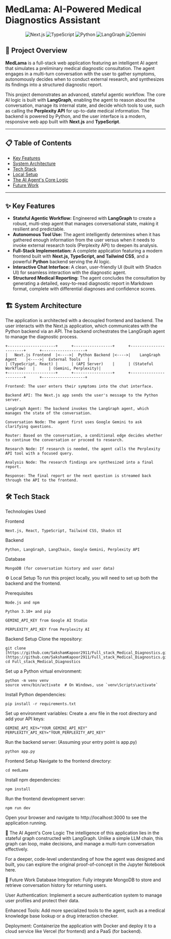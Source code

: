 # MedLama: AI-Powered Medical Diagnostics Assistant

<p align="center">
  <img src="https://img.shields.io/badge/Next.js-000000?style=for-the-badge&logo=nextdotjs&logoColor=white" alt="Next.js">
  <img src="https://img.shields.io/badge/TypeScript-3178C6?style=for-the-badge&logo=typescript&logoColor=white" alt="TypeScript">
  <img src="https://img.shields.io/badge/Python-3776AB?style=for-the-badge&logo=python&logoColor=white" alt="Python">
  <img src="https://img.shields.io/badge/LangGraph-black?style=for-the-badge&logo=langchain&logoColor=white" alt="LangGraph">
  <img src="https://img.shields.io/badge/Gemini-4285F4?style=for-the-badge&logo=google-gemini&logoColor=white" alt="Gemini">
</p>

## 🚀 Project Overview

**MedLama** is a full-stack web application featuring an intelligent AI agent that simulates a preliminary medical diagnostic consultation. The agent engages in a multi-turn conversation with the user to gather symptoms, autonomously decides when to conduct external research, and synthesizes its findings into a structured diagnostic report.

This project demonstrates an advanced, stateful agentic workflow. The core AI logic is built with **LangGraph**, enabling the agent to reason about the conversation, manage its internal state, and decide which tools to use, such as calling the **Perplexity API** for up-to-date medical information. The backend is powered by Python, and the user interface is a modern, responsive web app built with **Next.js** and **TypeScript**.

---

## 📋 Table of Contents
* [Key Features](#-key-features)
* [System Architecture](#️-system-architecture)
* [Tech Stack](#️-tech-stack)
* [Local Setup](#️-local-setup)
* [The AI Agent's Core Logic](#-the-ai-agents-core-logic)
* [Future Work](#-future-work)

---

## ✨ Key Features

* **Stateful Agentic Workflow:** Engineered with **LangGraph** to create a robust, multi-step agent that manages conversational state, making it resilient and predictable.
* **Autonomous Tool Use:** The agent intelligently determines when it has gathered enough information from the user versus when it needs to invoke external research tools (Perplexity API) to deepen its analysis.
* **Full-Stack Implementation:** A complete application featuring a modern frontend built with **Next.js, TypeScript, and Tailwind CSS**, and a powerful **Python** backend serving the AI logic.
* **Interactive Chat Interface:** A clean, user-friendly UI (built with Shadcn UI) for seamless interaction with the diagnostic agent.
* **Structured Medical Reporting:** The agent concludes the consultation by generating a detailed, easy-to-read diagnostic report in Markdown format, complete with differential diagnoses and confidence scores.

## 🏗️ System Architecture

The application is architected with a decoupled frontend and backend. The user interacts with the Next.js application, which communicates with the Python backend via an API. The backend orchestrates the LangGraph agent to manage the diagnostic process.

```plaintext
+---------------------+      +-----------------+      +-----------------------+      +-------------------+
|   Next.js Frontend  |<---->|  Python Backend |<---->|    LangGraph Agent    |<---->|  External Tools   |
| (TypeScript, React) |      | (API Server)    |      | (Stateful Workflow)   |      | (Gemini, Perplexity)|
+---------------------+      +-----------------+      +-----------------------+      +-------------------+

Frontend: The user enters their symptoms into the chat interface.

Backend API: The Next.js app sends the user's message to the Python server.

LangGraph Agent: The backend invokes the LangGraph agent, which manages the state of the conversation.

Conversation Node: The agent first uses Google Gemini to ask clarifying questions.

Router: Based on the conversation, a conditional edge decides whether to continue the conversation or proceed to research.

Research Node: If research is needed, the agent calls the Perplexity API tool with a focused query.

Analysis Node: The research findings are synthesized into a final report.

Response: The final report or the next question is streamed back through the API to the frontend.
```
## 🛠️ Tech Stack

Technologies Used

Frontend
```
Next.js, React, TypeScript, Tailwind CSS, Shadcn UI
```
Backend
```
Python, LangGraph, LangChain, Google Gemini, Perplexity API
```
Database
```
MongoDB (for conversation history and user data)
```
⚙️ Local Setup
To run this project locally, you will need to set up both the backend and the frontend.

Prerequisites  
```
Node.js and npm

Python 3.10+ and pip

GEMINI_API_KEY from Google AI Studio

PERPLEXITY_API_KEY from Perplexity AI
```
Backend Setup
Clone the repository:
```
git clone [https://github.com/SakshamKapoor2911/Full_stack_Medical_Diagnostics.git](https://github.com/SakshamKapoor2911/Full_stack_Medical_Diagnostics.git)
cd Full_stack_Medical_Diagnostics
```
Set up a Python virtual environment:
```
python -m venv venv
source venv/bin/activate  # On Windows, use `venv\Scripts\activate`
```
Install Python dependencies:
```
pip install -r requirements.txt
```
Set up environment variables: Create a .env file in the root directory and add your API keys:
```
GEMINI_API_KEY="YOUR_GEMINI_API_KEY"
PERPLEXITY_API_KEY="YOUR_PERPLEXITY_API_KEY"
```
Run the backend server: (Assuming your entry point is app.py)
```
python app.py
```
Frontend Setup
Navigate to the frontend directory:
```
cd medLama
```
Install npm dependencies:
```
npm install
```
Run the frontend development server:
```
npm run dev
```
Open your browser and navigate to http://localhost:3000 to see the application running.

🧠 The AI Agent's Core Logic
The intelligence of this application lies in the stateful graph constructed with LangGraph. Unlike a simple LLM chain, this graph can loop, make decisions, and manage a multi-turn conversation effectively.

For a deeper, code-level understanding of how the agent was designed and built, you can explore the original proof-of-concept in the Jupyter Notebook here.

🔮 Future Work
Database Integration: Fully integrate MongoDB to store and retrieve conversation history for returning users.

User Authentication: Implement a secure authentication system to manage user profiles and protect their data.

Enhanced Tools: Add more specialized tools to the agent, such as a medical knowledge base lookup or a drug interaction checker.

Deployment: Containerize the application with Docker and deploy it to a cloud service like Vercel (for frontend) and a PaaS (for backend).
